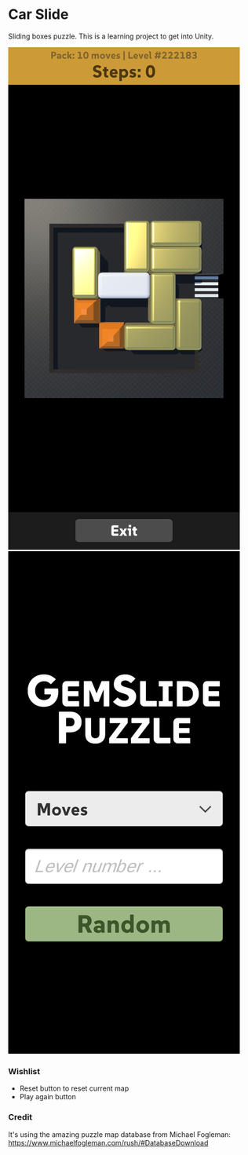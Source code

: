 # Car Slide

Sliding boxes puzzle. This is a learning project to get into Unity.

![Screenshot of game](./Misc/screenshot2.png)
![Screenshot of menu](./Misc/screenshot1.png)

### Wishlist

- Reset button to reset current map
- Play again button

### Credit

It's using the amazing puzzle map database from Michael Fogleman: https://www.michaelfogleman.com/rush/#DatabaseDownload